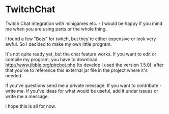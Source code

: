 # TwitchChat
Twitch Chat integration with minigames etc. - I would be happy if you mind me when you are using parts or the whole thing.

I found a few "Bots" for twitch, but they're either expensive or look very awful. So I decided to make my own little program.

It's not quite ready yet, but the chat feature works. If you want to edit or compile my program, you have to download http://www.jibble.org/pircbot.php (to develop I used the version 1.5.0), after that you've to reference this external jar file in the project where it's needed.

If you've questions send me a private message. If you want to contribute - write me. If you've ideas for what would be useful, add it under issues or write me a message.

I hope this is all for now.
